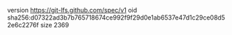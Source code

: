 version https://git-lfs.github.com/spec/v1
oid sha256:d07322ad3b7b765718674ce992f9f29d0e1ab6537e47d1c29ce08d52e6c2276f
size 2369

